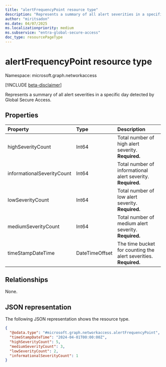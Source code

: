 ```yaml
---
title: "alertFrequencyPoint resource type"
description: "Represents a summary of all alert severities in a specific day."
author: "miritsadon"
ms.date: 04/07/2025
ms.localizationpriority: medium
ms.subservice: "entra-global-secure-access"
doc_type: resourcePageType
---
```


# alertFrequencyPoint resource type

Namespace: microsoft.graph.networkaccess

[!INCLUDE [beta-disclaimer](../../includes/beta-disclaimer.md)]

Represents a summary of all alert severities in a specific day detected by Global Secure Access.

## Properties
|Property|Type|Description|
|:---|:---|:---|
|highSeverityCount|Int64|Total number of high alert severity. **Required.**|
|informationalSeverityCount|Int64|Total number of informational alert severity. **Required.**|
|lowSeverityCount|Int64|Total number of low alert severity. **Required.**|
|mediumSeverityCount|Int64|Total number of medium alert severity. **Required.**|
|timeStampDateTime|DateTimeOffset|The time bucket for counting the alert severities. **Required.**|

## Relationships
None.

## JSON representation
The following JSON representation shows the resource type.
<!-- {
  "blockType": "resource",
  "@odata.type": "microsoft.graph.networkaccess.alertFrequencyPoint"
}
-->
``` json
{
  "@odata.type": "#microsoft.graph.networkaccess.alertFrequencyPoint",
  "timeStampDateTime": "2024-04-01T00:00:00Z",
  "highSeverityCount": 5,
  "mediumSeverityCount": 3,
  "lowSeverityCount": 2,
  "informationalSeverityCount": 1
}
```

